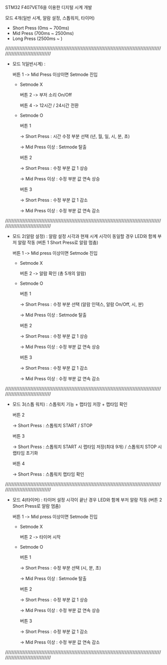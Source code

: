   STM32 F407VET6을 이용한 디지털 시계 개발

  모드 4개(일반 시계, 알람 설정, 스톱워치, 타이머)

- Short Press (0ms ~ 700ms)
- Mid Press (700ms ~ 2500ms)
- Long Press (2500ms ~ )

////////////////////////////////////////////////////////////////////////////////////////////////////////////////////////////////

- 모드 1(일반시계) :
  
  버튼 1 -> Mid Press 이상이면 Setmode 진입
  
  - Setmode X

    버튼 2 -> 부저 소리 On/Off
    
    버튼 4 -> 12시간 / 24시간 전환
    
  - Setmode O

    버튼 1

    -> Short Press : 시간 수정 부분 선택 (년, 월, 일, 시, 분, 초)

    -> Mid Press 이상 : Setmode 탈출

    버튼 2

    -> Short Press : 수정 부분 값 1 상승

    -> Mid Press 이상 : 수정 부분 값 연속 상승

    버튼 3

    -> Short Press : 수정 부분 값 1 감소

    -> Mid Press 이상 : 수정 부분 값 연속 감소

////////////////////////////////////////////////////////////////////////////////////////////////////////////////////////////////


- 모드 2(알람 설정) :  알람 설정 시각과 현재 시계 시각이 동일할 경우 LED와 함께 부저 알람 작동 (버튼 1 Short Press로 알람 멈춤)

  버튼 1 -> Mid press 이상이면 Setmode 진입
  
  - Setmode X

    버튼 2 -> 알람 확인 (총 5개의 알람)
    
  - Setmode O

    버튼 1

    -> Short Press : 수정 부분 선택 (알람 인덱스, 알람 On/Off, 시, 분)

    -> Mid Press 이상 : Setmode 탈출

    버튼 2

    -> Short Press : 수정 부분 값 1 상승

    -> Mid Press 이상 : 수정 부분 값 연속 상승

    버튼 3

    -> Short Press : 수정 부분 값 1 감소

    -> Mid Press 이상 : 수정 부분 값 연속 감소

////////////////////////////////////////////////////////////////////////////////////////////////////////////////////////////////


- 모드 3(스톱 워치) :  스톱워치 기능 + 랩타임 저장 + 랩타임 확인

    버튼 2

    -> Short Press : 스톱워치 START / STOP
  
    버튼 3

    -> Short Press : 스톱워치 START 시 랩타임 저장(최대 9개) / 스톱워치 STOP 시 랩타임 초기화

    버튼 4

    -> Short Press : 스톱워치 랩타임 확인

////////////////////////////////////////////////////////////////////////////////////////////////////////////////////////////////


- 모드 4(타이머) :  타이머 설정 시각이 끝난 경우 LED와 함께 부저 알람 작동 (버튼 2 Short Press로 알람 멈춤)

  버튼 1 -> Mid press 이상이면 Setmode 진입
  
  - Setmode X

    버튼 2 -> 타이머 시작
    
  - Setmode O

    버튼 1

    -> Short Press : 수정 부분 선택 (시, 분, 초)

    -> Mid Press 이상 : Setmode 탈출

    버튼 2

    -> Short Press : 수정 부분 값 1 상승

    -> Mid Press 이상 : 수정 부분 값 연속 상승

    버튼 3

    -> Short Press : 수정 부분 값 1 감소

    -> Mid Press 이상 : 수정 부분 값 연속 감소

////////////////////////////////////////////////////////////////////////////////////////////////////////////////////////////////
